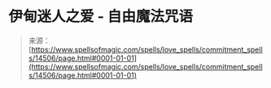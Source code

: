 <!--yml

category: 未分类

date: 2024-06-12 18:53:27

-->

# 伊甸迷人之爱 - 自由魔法咒语

> 来源：[https://www.spellsofmagic.com/spells/love_spells/commitment_spells/14506/page.html#0001-01-01](https://www.spellsofmagic.com/spells/love_spells/commitment_spells/14506/page.html#0001-01-01)
